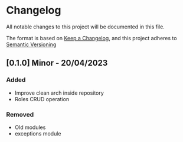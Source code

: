 # Changelog

All notable changes to this project will be documented in this file.

The format is based on [Keep a Changelog](https://keepachangelog.com/en/1.0.0/),
and this project adheres to [Semantic Versioning](https://semver.org/spec/v2.0.0.html)

## [0.1.0] Minor - 20/04/2023

### Added
  - Improve clean arch inside repository
  - Roles CRUD operation

### Removed
  - Old modules
  - exceptions module


